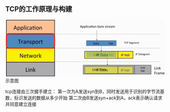 ## TCP的工作原理与构建
![输入图片说明](/imgs/2025-07-15/kNpSmTWeCrWrEuvK.png)示意图

tcp连接由三次握手建立：
第一次为A发送syn到B，同时发送用于识别的字节流基数，标识发送的数据从多少开始
第二次由B发送syn+ack到A，ack表示确认请求并同意建立连接
<!--stackedit_data:
eyJoaXN0b3J5IjpbMTI5NTA4Nzc3LC0yMDg4NzQ2NjEyXX0=
-->